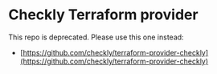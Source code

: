 # Checkly Terraform provider

This repo is deprecated. Please use this one instead:

* [https://github.com/checkly/terraform-provider-checkly](https://github.com/checkly/terraform-provider-checkly)